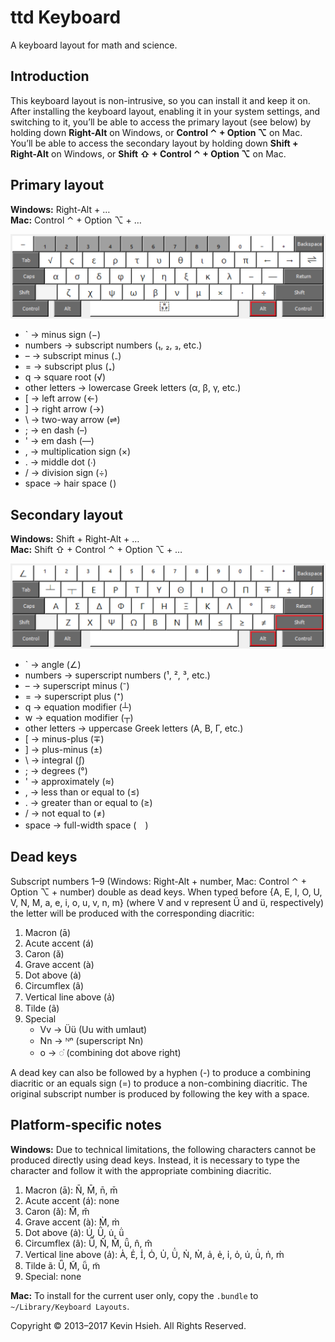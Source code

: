# ttd Keyboard
A keyboard layout for math and science.

## Introduction

This keyboard layout is non-intrusive, so you can install it and keep it on.
After installing the keyboard layout, enabling it in your system settings, and
switching to it, you’ll be able to access the primary layout (see below) by
holding down **Right-Alt** on Windows, or **Control ⌃ + Option ⌥** on Mac.
You’ll be able to access the secondary layout by holding down **Shift +
Right-Alt** on Windows, or **Shift ⇧ + Control ⌃ + Option ⌥** on Mac.

## Primary layout

**Windows:** Right-Alt + …  
**Mac:** Control ⌃ + Option ⌥ + …  

![Primary layout](diagrams/primary.png)
- ` → minus sign (−)
- numbers → subscript numbers (₁, ₂, ₃, etc.)
- – → subscript minus (₋)
- = → subscript plus (₊)
- q → square root (√)
- other letters → lowercase Greek letters (α, β, γ, etc.)
- [ → left arrow (←)
- ] → right arrow (→)
- \ → two-way arrow (⇌)
- ; → en dash (–)
- ' → em dash (—)
- , → multiplication sign (×)
- . → middle dot (∙)
- / → division sign (÷)
- space → hair space ( )

## Secondary layout

**Windows:** Shift + Right-Alt + …  
**Mac:** Shift ⇧ + Control ⌃ + Option ⌥ + …  

![Secondary layout](diagrams/secondary.png)

- ` → angle (∠)
- numbers → superscript numbers (¹, ², ³, etc.)
- – → superscript minus (⁻)
- = → superscript plus (⁺)
- q → equation modifier (┴)
- w → equation modifier (┬)
- other letters → uppercase Greek letters (Α, Β, Γ, etc.)
- [ → minus-plus (∓)
- ] → plus-minus (±)
- \ → integral (∫)
- ; → degrees (°)
- ' → approximately (≈)
- , → less than or equal to (≤)
- . → greater than or equal to (≥)
- / → not equal to (≠)
- space → full-width space (　)

## Dead keys

Subscript numbers 1–9 (Windows: Right-Alt + number, Mac: Control ⌃ + Option ⌥ +
number) double as dead keys. When typed before {A, E, I, O, U, V, N, M, a, e, i,
o, u, v, n, m} (where V and v represent Ü and ü, respectively) the letter will
be produced with the corresponding diacritic:

1.  Macron (ā)
2.  Acute accent (á)
3.  Caron (ǎ)
4.  Grave accent (à)
5.  Dot above (ȧ)
6.  Circumflex (â)
7.  Vertical line above (a̍)
8.  Tilde (ã)
9.  Special
    - Vv → Üü (Uu with umlaut)
    - Nn → ᴺⁿ (superscript Nn)
    - o → ◌͘  (combining dot above right)

A dead key can also be followed by a hyphen (-) to produce a combining
diacritic or an equals sign (=) to produce a non-combining diacritic. The
original subscript number is produced by following the key with a space.

## Platform-specific notes

**Windows:** Due to technical limitations, the following characters cannot be
produced directly using dead keys. Instead, it is necessary to type the
character and follow it with the appropriate combining diacritic.

1.  Macron (ā): N̄, M̄, n̄, m̄
2.  Acute accent (á): none
3.  Caron (ǎ): M̌, m̌
4.  Grave accent (à): M̀, m̀
5.  Dot above (ȧ): U̇, Ü̇, u̇, ü̇
6.  Circumflex (â): Ü̂, N̂, M̂, ü̂, n̂, m̂
7.  Vertical line above (a̍): A̍, E̍, I̍, O̍, U̍, Ü̍, N̍, M̍, a̍, e̍, i̍, o̍, u̍, ü̍, n̍, m̍
8.  Tilde ã: Ü̃, M̃, ü̃, m̃
9.  Special: none

**Mac:** To install for the current user only, copy the `.bundle` to
`~/Library/Keyboard Layouts`.

Copyright © 2013–2017 Kevin Hsieh. All Rights Reserved.
